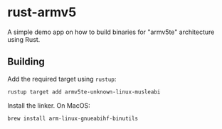 # rust-armv5

A simple demo app on how to build binaries for "armv5te" architecture using Rust.


## Building
Add the required target using `rustup`:
```sh
rustup target add armv5te-unknown-linux-musleabi

```

Install the linker. On MacOS:

```sh
brew install arm-linux-gnueabihf-binutils
```

